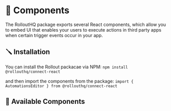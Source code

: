 # 🧩 Components

The RolloutHQ package exports several React components, which allow you to embed UI that enables your users to execute actions in third party apps when certain trigger events occur in your app.

## 🪛 Installation

You can install the Rollout packacae via NPM:
`npm install @rollouthq/connect-react`

and then import the components from the package:
`import { AutomationsEditor } from @rollouthq/connect-react`

## 📝 Available Components
